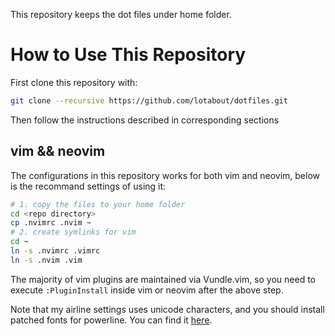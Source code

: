 This repository keeps the dot files under home folder.

# How to Use This Repository

First clone this repository with:
```sh
git clone --recursive https://github.com/lotabout/dotfiles.git
```

Then follow the instructions described in corresponding sections

## vim && neovim

The configurations in this repository works for both vim and neovim, below is
the recommand settings of using it:
```sh
# 1. copy the files to your home folder
cd <repo directory>
cp .nvimrc .nvim ~
# 2. create symlinks for vim
cd ~
ln -s .nvimrc .vimrc
ln -s .nvim .vim
```

The majority of vim plugins are maintained via Vundle.vim, so you need to
execute `:PluginInstall` inside vim or neovim after the above step.

Note that my airline settings uses unicode characters, and you should install
patched fonts for powerline. You can find it
[here](https://github.com/powerline/fonts).
